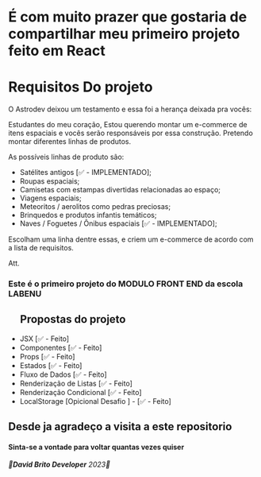 <h1>É com muito prazer que gostaria de compartilhar meu primeiro projeto feito em React</h1>
<p>
  <h1>Requisitos Do projeto</h1>
  O Astrodev deixou um testamento e essa foi a herança deixada pra vocês:

Estudantes do meu coração,
Estou querendo montar um e-commerce de itens espaciais e vocês serão responsáveis por essa construção. 
Pretendo montar diferentes linhas de produtos. 

As possíveis linhas de produto são:
- Satélites antigos [✅ - IMPLEMENTADO];
- Roupas espaciais;
- Camisetas com estampas divertidas relacionadas ao espaço;
- Viagens espaciais;
- Meteoritos / aerolitos como pedras preciosas;
- Brinquedos e produtos infantis temáticos;
- Naves / Foguetes / Ônibus espaciais [✅ - IMPLEMENTADO];

Escolham uma linha dentre essas, e criem um e-commerce de acordo com a lista de requisitos.


Att. 
</p>

<h3>Este é o primeiro projeto do MODULO FRONT END da escola LABENU</h3>

<ul>
  <h2>Propostas do projeto</h2>
  <li> JSX [✅ - Feito]</li>
  <li> Componentes [✅ - Feito] </li>
  <li> Props [✅ - Feito]</li>
  <li> Estados [✅ - Feito]</li>
  <li> Fluxo de Dados [✅ - Feito] </li>
  <li> Renderização de Listas [✅ - Feito] </li>
  <li> Renderização Condicional [✅ - Feito] </li>
  <li> LocalStorage [Opicional Desafio ] - [✅ - Feito] </li>
</ul>

<h2>Desde ja agradeço a visita a este repositorio</h2>
<h4>Sinta-se a vontade para voltar quantas vezes quiser</h4>

<p><em><strong>💠David Brito Developer</strong> 2023💠</em></p>
